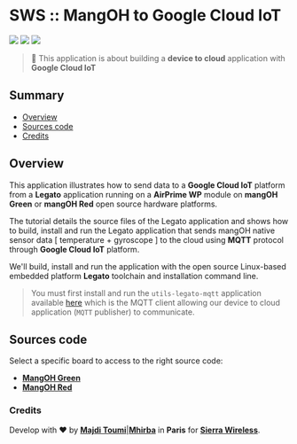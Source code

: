 # SWS :: MangOH to Google Cloud IoT

[![](https://img.shields.io/badge/legato-17.06-blue.svg)](http://legato.io/) [![](https://img.shields.io/badge/mangoh-green-green.svg)](http://mangoh.io/)
[![](https://img.shields.io/badge/mangoh-red-red.svg)](http://mangoh.io/)

> :book: This application is about building a **device to cloud** application with **Google Cloud IoT**

## <a name='TOC'>Summary</a>

- [Overview](#overview)
- [Sources code](#sources)
- [Credits](#credits)

## <a name='note'>Overview</a>

This application illustrates how to send data to a **Google Cloud IoT** platform from a **Legato**
application running on a **AirPrime WP** module on **mangOH Green** or **mangOH Red** open source
hardware platforms.<br />

The tutorial details the source files of the Legato application and shows how to build, install and
run the Legato application that sends mangOH native sensor data [ temperature + gyroscope ] to
the cloud using **MQTT** protocol through **Google Cloud IoT** platform.<br />

We'll build, install and run the application with the open source Linux-based embedded platform
**Legato** toolchain and installation command line.

> You must first install and run the `utils-legato-mqtt` application available
[here](https://github.com/startwithsierra/utils-legato-mqtt) which is the MQTT client
allowing our device to cloud application (`MQTT` publisher) to communicate.

## <a name='sources'>Sources code</a>

Select a specific board to access to the right source code:
- [**MangOH Green**](./https://github.com/startwithsierra/mangoh-to-gcloud/tree/green)
- [**MangOH Red**](./https://github.com/startwithsierra/mangoh-to-gcloud/tree/red)

### Credits

Develop with :heart: by [**Majdi Toumi**](http://majditoumi.com)|[**Mhirba**](http://mhirba.com) in **Paris** for [**Sierra Wireless**](https://www.sierrawireless.com/).

[](https://www.newconstructs.com/wp-content/uploads/2014/10/sierra-wireless-inc-logo.jpg)
